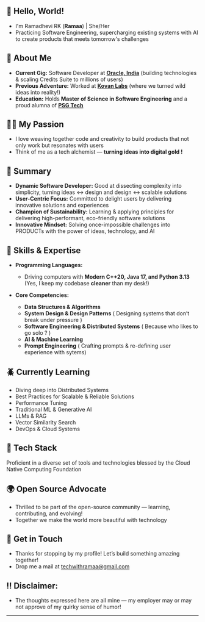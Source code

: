 ## 🐼 Hello, World! 

- I'm Ramadhevi RK (**Ramaa**) | She/Her
- Practicing Software Engineering, supercharging existing systems with AI to create products that meets tomorrow's challenges

## 🥑 About Me

- **Current Gig:** Software Developer at **[Oracle, India](https://oracle.com)** (building technologies & scaling Credits Suite to millions of users)
- **Previous Adventure:** Worked at **[Kovan Labs](https://kovanlabs.com)**  (where we turned wild ideas into reality!)  
- **Education:** Holds **Master of Science in Software Engineering** and a proud alumna of **[PSG Tech](https://www.psgtech.edu/department_page.php)**

## 🏄‍♀️ My Passion

- I love weaving together code and creativity to build products that not only work but resonates with users
-  Think of me as a tech alchemist — **turning ideas into digital gold !**

## 🍁 Summary

- **Dynamic Software Developer:** Good at dissecting complexity into simplicity, turning ideas ↔ design and design ↔ scalable solutions
- **User-Centric Focus:** Committed to delight users by delivering innovative solutions and experiences
- **Champion of Sustainability:** Learning & applying principles for delivering high-performant, eco-friendly software solutions
- **Innovative Mindset:** Solving once-impossible challenges into PRODUCTs with the power of ideas, technology, and AI

## 🍋 Skills & Expertise

- **Programming Languages:**  
  - Driving computers with **Modern C++20, Java 17, and Python 3.13** (Yes, I keep my codebase **cleaner** than my desk!)

- **Core Competencies:**  
  - **Data Structures & Algorithms** 
  - **System Design & Design Patterns** ( Designing systems that don’t break under pressure )  
  - **Software Engineering & Distributed Systems** ( Because who likes to go solo ? )  
  - **AI & Machine Learning** 
  - **Prompt Engineering** ( Crafting prompts & re-defining user experience with sytems)

## 🪲 Currently Learning

- Diving deep into Distributed Systems
- Best Practices for Scalable & Reliable Solutions
- Performance Tuning
- Traditional ML & Generative AI
- LLMs & RAG  
- Vector Similarity Search 
- DevOps & Cloud Systems

## 🪸 Tech Stack

Proficient in a diverse set of tools and technologies blessed by the Cloud Native Computing Foundation

## 🌍 Open Source Advocate

- Thrilled to be part of the open-source community — learning, contributing, and evolving!
- Together we make the world more beautiful with technology

## 🧃 Get in Touch

- Thanks for stopping by my profile! Let’s build something amazing together!
- Drop me a mail at [techwithramaa@gmail.com](mailto:techwithramaa@gmail.com)

## ‼️ **Disclaimer:**  
- The thoughts expressed here are all mine — my employer may or may not approve of my quirky sense of humor!

---


<!---
EngineeringWithRamaa/EngineeringWithRamaa is a ✨ special ✨ repository because its `README.md` (this file) appears on your GitHub profile.
You can click the Preview link to take a look at your changes.
--->
